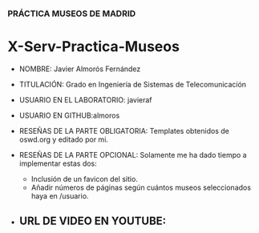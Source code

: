 ### PRÁCTICA MUSEOS DE MADRID ###

# X-Serv-Practica-Museos #

 * NOMBRE: Javier Almorós Fernández

 * TITULACIÓN: Grado en Ingeniería de Sistemas de Telecomunicación

 * USUARIO EN EL LABORATORIO: javieraf

 * USUARIO EN GITHUB:almoros

 * RESEÑAS DE LA PARTE OBLIGATORIA: Templates obtenidos de oswd.org y editado por mi.

 * RESEÑAS DE LA PARTE OPCIONAL: Solamente me ha dado tiempo a implementar estas dos:
    - Inclusión de un favicon del sitio.
    - Añadir números de páginas según cuántos museos seleccionados haya en /usuario.

* URL DE VIDEO EN YOUTUBE:
    - 
